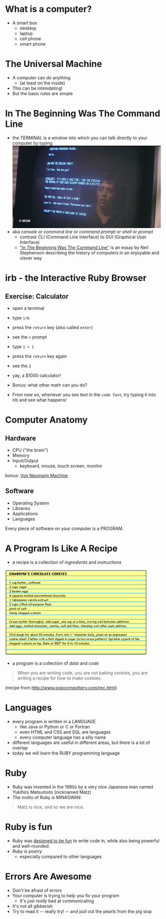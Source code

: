 # What is a computer?

* A smart box
  * desktop
  * laptop
  * cell phone
  * smart phone

# The Universal Machine

* A computer can do anything
  * (at least on the inside)
* This can be intimidating!
* But the basic rules are simple

# In The Beginning Was The Command Line

* the *TERMINAL* is a window into which you can talk directly to your computer by typing
![Shall we play a game?](wargames-terminal.jpg)
* aka *console* or *command line* or *command prompt* or *shell* or *prompt*
  * contrast *CLI* (Command Line Interface) to *GUI* (Graphical User Interface)
  * ["In The Beginning Was The Command Line"](http://www.cryptonomicon.com/beginning.html) is an essay by Neil Stephenson describing the history of computers in an enjoyable and clever way

# irb - the Interactive Ruby Browser

## Exercise: Calculator

* open a terminal
* type `irb`
* press the `return` key (also called `enter`)
* see the `>` prompt
* type `1 + 1`
* press the `return` key again
* see the `2`
* yay, a $1000 calculator!

* Bonus: what other math can you do?

* From now on, whenever you see text in the `code font`, try typing it into irb and see what happens!

# Computer Anatomy

## Hardware

* CPU ("the brain")
* Memory
* Input/Output
  * keyboard, mouse, touch screen, monitor

bonus: [Von Neumann Machine]()

## Software

* Operating System
* Libraries
* Applications
* Languages

Every piece of software on your computer is a PROGRAM.

# A Program Is Like A Recipe

* a recipe is a collection of *ingredients* and *instructions*

![Grandma's Cookie Recipe](cookie-recipe.gif)

* a program is a collection of *data* and *code*

> When you are writing code, you are not baking cookies, you are writing a recipe for how to make cookies.

(recipe from <http://www.popcornpottery.com/rec.html>)

# Languages

* every program is written in a LANGUAGE
  * like Java or Python or C or Fortran
  * even HTML and CSS and SQL are languages
  * every computer language has a silly name
* different languages are useful in different areas, but there is a lot of overlap
* today we will learn the RUBY programming language

# Ruby

* Ruby was invented in the 1990s by a very nice Japanese man named Yukihiro Matsumoto (nicknamed Matz)
* The motto of Ruby is MINASWAN:

> Matz is nice, and so we are nice.

# Ruby is fun

* Ruby was [designed to be fun](http://blog.crowdint.com/2013/06/11/matz-keynote-at-ruby-kaigi-2013.html) to write code in, while also being powerful and well-rounded.
* *Ruby is poetry*
  * especially compared to other languages

# Errors Are Awesome

* Don't be afraid of errors
* Your computer is trying to help you fix your program
  * It's just *really* bad at communicating
* It's not all gibberish
* Try to read it -- really try! -- and pull out the pearls from the pig slop


